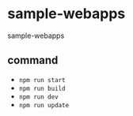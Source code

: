 # sample-webapps

sample-webapps

## command

- `npm run start`
- `npm run build`
- `npm run dev`
- `npm run update`
